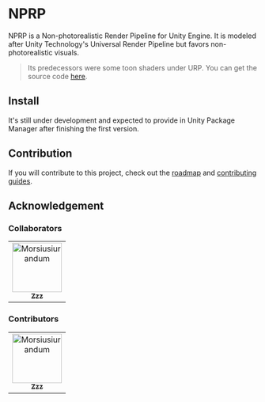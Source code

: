 # NPRP

NPRP is a Non-photorealistic Render Pipeline for Unity Engine. It is modeled after Unity Technology's Universal Render Pipeline but favors non-photorealistic visuals.

> Its predecessors were some toon shaders under URP. You can get the source code [here](https://github.com/flicker-studio/NPRP/releases/tag/v0.1.0-alpha).

## Install

It's still under development and expected to provide in Unity Package Manager after finishing the first version.

## Contribution

If you will contribute to this project, check out the [roadmap](https://github.com/orgs/flicker-studio/projects/2) and [contributing guides](CONTRIBUTING.md).

## Acknowledgement

### Collaborators

<!-- readme: collaborators -start -->
<table>
	<tbody>
		<tr>
            <td align="center">
                <a href="https://github.com/Morsiusiurandum">
                    <img src="https://avatars.githubusercontent.com/u/57664245?v=4" width="100;" alt="Morsiusiurandum"/>
                    <br />
                    <sub><b>Zzz</b></sub>
                </a>
            </td>
		</tr>
	<tbody>
</table>
<!-- readme: collaborators -end -->

### Contributors

<!-- readme: contributors -start -->
<table>
	<tbody>
		<tr>
            <td align="center">
                <a href="https://github.com/Morsiusiurandum">
                    <img src="https://avatars.githubusercontent.com/u/57664245?v=4" width="100;" alt="Morsiusiurandum"/>
                    <br />
                    <sub><b>Zzz</b></sub>
                </a>
            </td>
		</tr>
	<tbody>
</table>
<!-- readme: contributors -end -->
